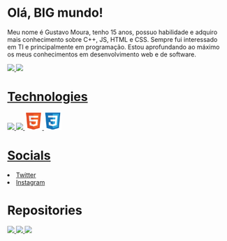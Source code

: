 # Olá, BIG mundo!

Meu nome é Gustavo Moura, tenho 15 anos, possuo habilidade e adquiro mais conhecimento sobre C++, JS, HTML e CSS. Sempre fui interessado em TI e principalmente em programação. Estou aprofundando ao máximo os meus conhecimentos em desenvolvimento web e de software.

<div>
  <a href="https://github.com/gmdot">
  <img height="160em" src="https://github-readme-stats.vercel.app/api?username=gmdot&show_icons=true&theme=merko&include_all_commits=true&count_private=true"/>
  <img height="160em" src="https://github-readme-stats.vercel.app/api/top-langs/?username=gmdot&layout=compact&langs_count=8&theme=merko"/>
</div>

<div>
  <h1>Technologies</h1>
  <img aling="center" widht="40" height="40" src="https://raw.githubusercontent.com/jmnote/z-icons/master/svg/cpp.svg">
  <img aling="center" widht="40" height="40" src="https://raw.githubusercontent.com/jmnote/z-icons/master/svg/javascript.svg">
  <img aling="center" widht="40" height="40" src="https://raw.githubusercontent.com/devicons/devicon/master/icons/html5/html5-original.svg">
  <img aling="center" widht="40" height="40" src="https://raw.githubusercontent.com/devicons/devicon/master/icons/css3/css3-original.svg">
</div>
        
<div>
  <h1>Socials</h1>
  <li>
    <a href="https://twitter.com/m4ddz7">Twitter</a>
  </li>
  <li>
    <a href="https://instagram.com/m4ddz7">Instagram</a>
  </li>
</div>
<div>
  <h1>Repositories</h1>
  <a href="https://github.com/gmdot/login-form">
   <img aling="center" height="100em" src="https://github-readme-stats.vercel.app/api/pin/?username=gmdot&repo=login-form&theme=merko"/>
  </a>
  <a href="https://github.com/gmdot/learningJS">
   <img aling="center" height="100em" src="https://github-readme-stats.vercel.app/api/pin/?username=gmdot&repo=learningJS&theme=merko"/>
  </a>
  <a href="https://github.com/gmdot/Sign-Up-form">
   <img aling="center" height="100em" src="https://github-readme-stats.vercel.app/api/pin/?username=gmdot&repo=Sign-Up-form&theme=merko"/>
  </a>
</div>
